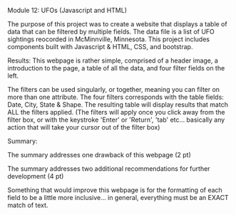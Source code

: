 Module 12: UFOs (Javascript and HTML)

The purpose of this project was to create a website that displays a table of data that can be filtered by multiple fields. The data file is a list of UFO sightings reocorded in McMinnville, Minnesota. This project includes components built with Javascript &  HTML, CSS, and bootstrap.

Results:
This webpage is rather simple, comprised of a header image, a introduction to the page, a table of all the data, and four filter fields on the left. 

The filters can be used singularly, or together, meaning you can filter on more than one attribute. The four filters corresponds with the table fields: Date, City, State & Shape. The resulting table will display results that match ALL the filters applied. (The filters will apply once you click away from the filter box, or with the keystroke 'Enter' or 'Return', 'tab' etc... basically any action that will take your cursor out of the filter box)

Summary:

The summary addresses one drawback of this webpage (2 pt)


The summary addresses two additional recommendations for further development (4 pt)

Something that would improve this webpage is for the formatting of each field to be a little more inclusive... in general, everything must be an EXACT match of text.